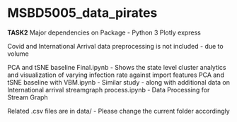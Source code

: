 # MSBD5005_data_pirates


**TASK2**
Major dependencies on Package -
Python 3
Plotly express

Covid and International Arrival data preprocessing is not included - due to volume

PCA and tSNE baseline Final.ipynb - Shows the state level cluster analytics and visualization of varying infection rate against import features 
PCA and tSNE baseline with VBM.ipynb - Similar study - along with additional data on International arrival
streamgraph process.ipynb - Data Processing for Stream Graph

Related .csv files are in data/ - Please change the current folder accordingly

